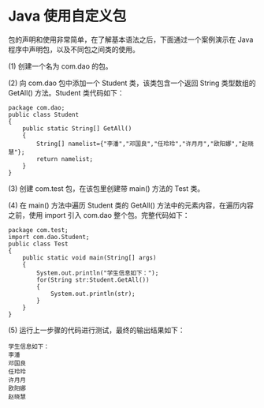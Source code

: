 # Java 使用自定义包

包的声明和使用非常简单，在了解基本语法之后，下面通过一个案例演示在 Java 程序中声明包，以及不同包之间类的使用。

(1) 创建一个名为 com.dao 的包。

(2) 向 com.dao 包中添加一个 Student 类，该类包含一个返回 String 类型数组的 GetAll() 方法。Student 类代码如下：

```
package com.dao;
public class Student
{
    public static String[] GetAll()
    {
        String[] namelist={"李潘","邓国良","任玲玲","许月月","欧阳娜","赵晓慧"};
        return namelist;
    }
}
```

(3) 创建 com.test 包，在该包里创建带 main() 方法的 Test 类。

(4) 在 main() 方法中遍历 Student 类的 GetAll() 方法中的元素内容，在遍历内容之前，使用 import 引入 com.dao 整个包。完整代码如下：

```
package com.test;
import com.dao.Student;
public class Test
{
    public static void main(String[] args)
    {
        System.out.println("学生信息如下：");
        for(String str:Student.GetAll())
        {
            System.out.println(str);
        }
    }
}
```

(5) 运行上一步骤的代码进行测试，最终的输出结果如下：

```
学生信息如下：
李潘
邓国良
任玲玲
许月月
欧阳娜
赵晓慧
```